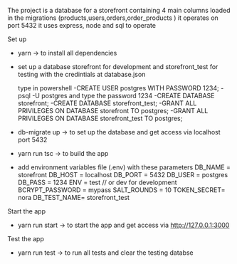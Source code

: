 The project is a database for a storefront containing 4 main columns loaded in the migrations (products,users,orders,order_products )
it operates on port 5432
it uses express, node and sql to operate

Set up

- yarn -> to install all dependencies
- set up a database storefront for development and storefront_test for testing with the credintials at database.json

  type in powershell
  -CREATE USER postgres WITH PASSWORD 1234;
  -psql -U postgres and type the password 1234
  -CREATE DATABASE storefront;
  -CREATE DATABASE storefront_test;
  -GRANT ALL PRIVILEGES ON DATABASE storefront TO postgres;
  -GRANT ALL PRIVILEGES ON DATABASE storefront_test TO postgres;

- db-migrate up -> to set up the database and get access via localhost port 5432
- yarn run tsc -> to build the app
- add environment variables file (.env) with these parameters
  DB_NAME = storefront
  DB_HOST = localhost
  DB_PORT = 5432
  DB_USER = postgres
  DB_PASS = 1234
  ENV = test // or dev for development
  BCRYPT_PASSWORD = mypass
  SALT_ROUNDS = 10
  TOKEN_SECRET= nora
  DB_TEST_NAME= storefront_test

Start the app

- yarn run start -> to start the app and get access via http://127.0.0.1:3000

Test the app

- yarn run test -> to run all tests and clear the testing databse
